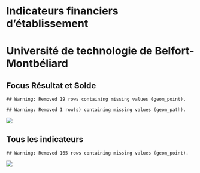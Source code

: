 Indicateurs financiers d’établissement
================

# Université de technologie de Belfort-Montbéliard

## Focus Résultat et Solde

    ## Warning: Removed 19 rows containing missing values (geom_point).

    ## Warning: Removed 1 row(s) containing missing values (geom_path).

![](/home/julien/repo/cpesr/RFC/Finances/Etablissements/université_de_technologie_de_belfort_montbéliard_files/figure-gfm/etab.focus-1.png)<!-- -->

## Tous les indicateurs

    ## Warning: Removed 165 rows containing missing values (geom_point).

![](/home/julien/repo/cpesr/RFC/Finances/Etablissements/université_de_technologie_de_belfort_montbéliard_files/figure-gfm/etab-1.png)<!-- -->
